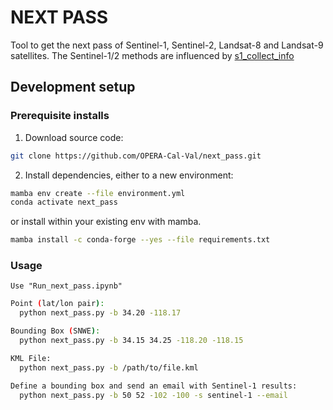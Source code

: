 # NEXT PASS

Tool to get the next pass of Sentinel-1, Sentinel-2, Landsat-8 and Landsat-9 satellites.
The Sentinel-1/2 methods are influenced by [s1_collect_info](https://github.com/forrestfwilliams/s1_collect_info)

## Development setup


### Prerequisite installs
1. Download source code:
```bash
git clone https://github.com/OPERA-Cal-Val/next_pass.git
```
2. Install dependencies, either to a new environment:
```bash
mamba env create --file environment.yml
conda activate next_pass
```
or install within your existing env with mamba.
```bash
mamba install -c conda-forge --yes --file requirements.txt
```

### Usage
```Jupyter Notebook
Use "Run_next_pass.ipynb" 
```
```bash
Point (lat/lon pair):
  python next_pass.py -b 34.20 -118.17

Bounding Box (SNWE):
  python next_pass.py -b 34.15 34.25 -118.20 -118.15

KML File:
  python next_pass.py -b /path/to/file.kml

Define a bounding box and send an email with Sentinel-1 results:
  python next_pass.py -b 50 52 -102 -100 -s sentinel-1 --email
```
